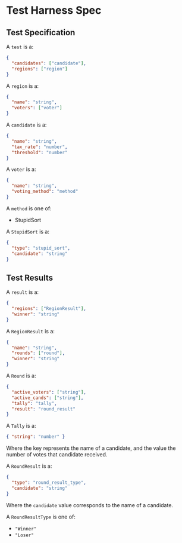 # Test Harness Spec

## Test Specification
A `test` is a:
```json
{
  "candidates": ["candidate"],
  "regions": ["region"]
}
```

A `region` is a:
```json
{
  "name": "string",
  "voters": ["voter"]
}
```

A `candidate` is a:
```json
{
  "name": "string",
  "tax_rate": "number",
  "threshold": "number"
}
```

A `voter` is a:
```json
{
  "name": "string",
  "voting_method": "method"
}
```

A `method` is one of:
- StupidSort

A `StupidSort` is a:
```json
{
  "type": "stupid_sort",
  "candidate": "string"
}
```

## Test Results
A `result` is a:
```json
{
  "regions": ["RegionResult"],
  "winner": "string"
}
```

A `RegionResult` is a:
```json
{
  "name": "string",
  "rounds": ["round"],
  "winner": "string"
}
```

A `Round` is a:
```json
{
  "active_voters": ["string"],
  "active_cands": ["string"],
  "tally": "tally",
  "result": "round_result"
}
```

A `Tally` is a:
```json
{ "string": "number" }
```
Where the key represents the name of a candidate, and the value the number of votes that candidate received.

A `RoundResult` is a:
```json
{
  "type": "round_result_type",
  "candidate": "string"
}
```
Where the `candidate` value corresponds to the name of a candidate.

A `RoundResultType` is one of:
- `"Winner"`
- `"Loser"`
